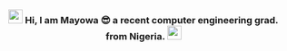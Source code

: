 <h3 align="center"> <img src="https://media.giphy.com/media/hvRJCLFzcasrR4ia7z/giphy.gif" width="25">  
  Hi, I am Mayowa 😎 a recent computer engineering grad. from Nigeria.
  <img src="https://cdn.countryflags.com/thumbs/nigeria/flag-round-250.png" width="25">
</h3>
